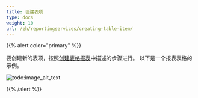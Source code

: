```yaml
---
title: 创建表项
type: docs
weight: 10
url: /zh/reportingservices/creating-table-item/
---
```


{{% alert color="primary" %}}

要创建新的表项，按照[创建表格报表](https://docs.aspose.com/cells/reportingservices/creating-tabular-report/)中描述的步骤进行。
以下是一个报表表格的示例。

![todo:image_alt_text](creating-table-item_1.png)

{{% /alert %}}
